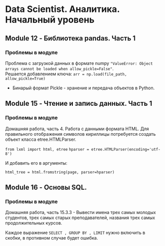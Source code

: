 # Data Scientist. Аналитика. Начальный уровень

## Module 12 - Библиотека pandas. Часть 1

### Проблемы в модуле
Проблема с загрузкой данных в формате numpy `"ValueError: Object arrays cannot be loaded when allow_pickle=False"`.  
Решается добавлением ключа: `arr = np.load(file_path, allow_pickle=True)`
  * Бинарый формат Pickle - хранение и передача объектов в Python.


## Module 15 - Чтение и запись данных. Часть 1

### Проблемы в модуле

Домашняя работа, часть 4. Работа с данными формата HTML.
Для правильного отображения символов кириллицы потребуется создать объект класса etree.HTMLParser.

`from lxml import html, etree`
`hparser = etree.HTMLParser(encoding='utf-8')`

И добавить его в аргументы:

`html_tree = html.fromstring(page, parser=hparser)`

## Module 16 - Основы SQL.

### Проблемы в модуле

Домашняя работа, часть 15.3.3 - Вывести имена трех самых молодых студентов, трех самых старых преподавателей, названия трех самых продолжительных курсов.

Каждое выражение `SELECT , GROUP BY , LIMIT` нужно включить в скобки, в противном случае будет ошибка.